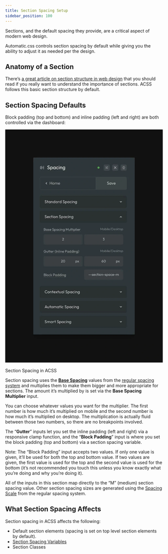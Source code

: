 ```yaml
---
title: Section Spacing Setup
sidebar_position: 100
---
```


Sections, and the default spacing they provide, are a critical aspect of modern web design.

Automatic.css controls section spacing by default while giving you the ability to adjust it as needed per the design.

## Anatomy of a Section

There’s [a great article on section structure in web design](https://geary.co/section-structure/) that you should read if you really want to understand the importance of sections. ACSS follows this basic section structure by default.

## Section Spacing Defaults

Block padding (top and bottom) and inline padding (left and right) are both controlled via the dashboard:

![Section Spacing in ACSS](img/section-spacing.webp)

Section Spacing in ACSS

Section spacing uses the **[Base Spacing](https://automaticcss.com/docs/standard-spacing-setup/)** values from the [regular spacing system](https://automaticcss.com/docs/standard-spacing-setup/) and multiplies them to make them bigger and more appropriate for sections. The amount it’s multiplied by is set via the **Base Spacing Multiplier** input.

You can choose whatever values you want for the multiplier. The first number is how much it’s multiplied on mobile and the second number is how much it’s multiplied on desktop. The multiplication is actually fluid between those two numbers, so there are no breakpoints involved.

The “**Gutter**” inputs let you set the inline padding (left and right) via a responsive clamp function, and the “**Block Padding**” input is where you set the block padding (top and bottom) via a section spacing variable.

Note: The “Block Padding” input accepts two values. If only one value is given, it’ll be used for both the top and bottom value. If two values are given, the first value is used for the top and the second value is used for the bottom (it’s not recommended you touch this unless you know exactly what you’re doing and why you’re doing it).

All of the inputs in this section map directly to the “M” (medium) section spacing value. Other section spacing sizes are generated using the [Spacing Scale](https://automaticcss.com/docs/standard-spacing-setup/) from the regular spacing system.

## What Section Spacing Affects

Section spacing in ACSS affects the following:

- Default section elements (spacing is set on top level section elements by default).
- [Section Spacing Variables](https://automaticcss.com/docs/section-spacing-variables/)
- Section Classes
